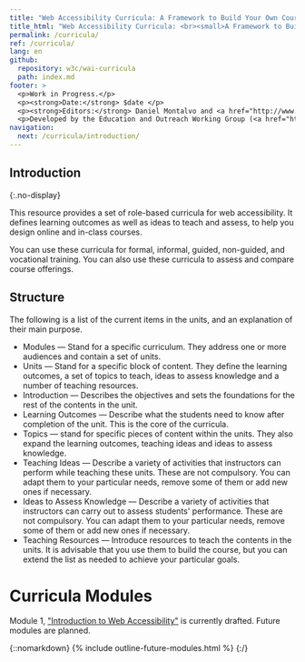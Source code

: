 ```yaml
---
title: "Web Accessibility Curricula: A Framework to Build Your Own Courses"
title_html: "Web Accessibility Curricula: <br><small>A Framework to Build Your Own Courses</small>"
permalink: /curricula/
ref: /curricula/
lang: en
github:
  repository: w3c/wai-curricula
  path: index.md
footer: >
  <p>Work in Progress.</p>
  <p><strong>Date:</strong> $date </p>
  <p><strong>Editors:</strong> Daniel Montalvo and <a href="http://www.w3.org/People/shadi/">Shadi Abou-Zahra</a>. Contributors: <a href="https://www.w3.org/WAI/EO/EOWG-members">EOWG Participants</a>. </p>
  <p>Developed by the Education and Outreach Working Group (<a href="http://www.w3.org/WAI/EO/">EOWG</a>). Developed as part of the <a href="https://www.w3.org/WAI/about/projects/wai-guide/">WAI-Guide Project</a> funded by the European Commission (EC) under the Horizon 2020 program (Grant Agreement 822245).</p>
navigation:
  next: /curricula/introduction/
---
```


## Introduction
{:.no-display}

This resource provides a set of role-based curricula for web accessibility. It defines learning outcomes as well as ideas to teach and assess, to help you design online and in-class courses.

You can use these curricula for formal, informal, guided, non-guided, and vocational training. You can also use these curricula to assess and compare course offerings.

## Structure

The following is a list of the current items in the units, and an explanation of their main purpose.

* Modules &mdash; Stand for a specific curriculum. They address one or more audiences and contain a set of units.
* Units &mdash; Stand for a specific block of content. They define the learning outcomes, a set of topics to teach, ideas to assess knowledge and a number of teaching resources.
* Introduction &mdash; Describes the objectives and sets the foundations for the rest of the contents in the unit. 
* Learning Outcomes &mdash; Describe what the students need to know after completion of the unit. This is the core of the curricula.
* Topics &mdash; stand for specific pieces of content within the units. They also expand the learning outcomes, teaching ideas and ideas to assess knowledge.
* Teaching Ideas &mdash; Describe a variety of activities that instructors can perform while teaching these units. These are not compulsory. You can adapt them to your particular needs, remove some of them or add new ones if necessary.
* Ideas to Assess Knowledge &mdash; Describe a variety of activities that instructors can carry out to assess students' performance. These are not compulsory. You can adapt them to your particular needs, remove some of them or add new ones if necessary.
* Teaching Resources &mdash; Introduce resources to teach the contents in the units. It is advisable that you use them to build the course, but you can extend the list as needed to achieve your particular goals. 

# Curricula Modules

Module 1, ["Introduction to Web Accessibility"](/curricula/intorduction-to-web-accessibility) is currently drafted. Future modules are planned.

{::nomarkdown}
{% include outline-future-modules.html %}
{:/}

